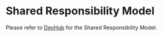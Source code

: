 # Shared Responsibility Model

Please refer to [DevHub](https://developer.gov.bc.ca/Cloud-Pathfinder-Onboarding-Journey/Performing) for the Shared Responsibility Model.